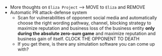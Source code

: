 - More thoughts on `Eliza Project` --> MOVE to `Eliza` and REMOVE
- Automatic PR attack-defense system
    - Scan for vulnerabilities of opponent social media and automatically choose the right wording pathway, channel, blocking strategy to maximize reputation and business loss of the business entity **only during the absolute zero-sum game** and maximize reputation and business gain of itself. CLOCK THE OPPONENT TO DEATH
    - If you get there, is there any simulation software you can come up with?